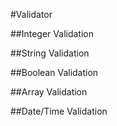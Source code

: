 #Validator

##Integer Validation

##String Validation

##Boolean Validation

##Array Validation

##Date/Time Validation
